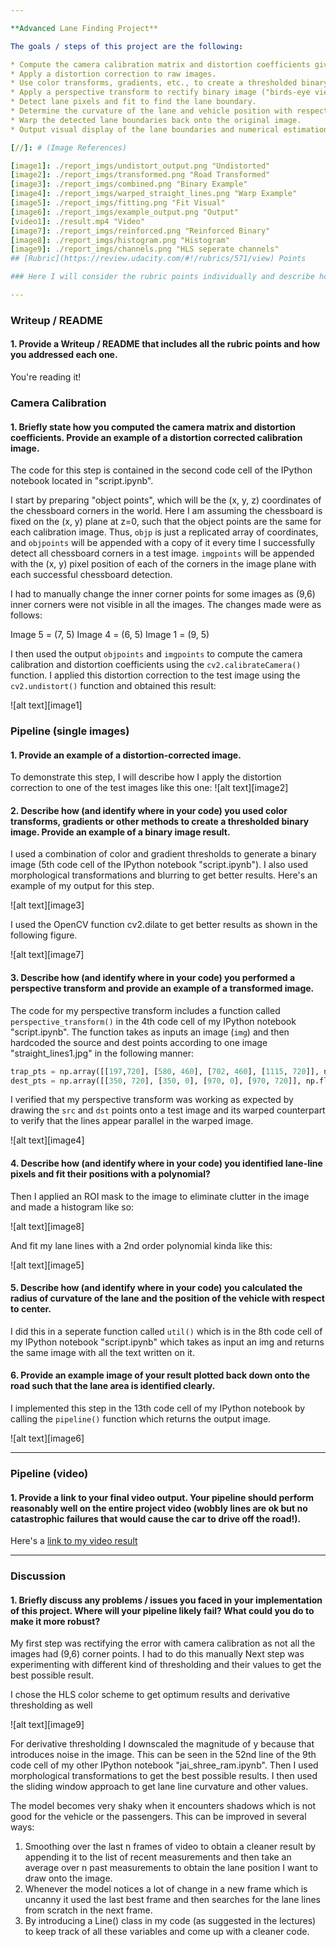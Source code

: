 ```yaml
---

**Advanced Lane Finding Project**

The goals / steps of this project are the following:

* Compute the camera calibration matrix and distortion coefficients given a set of chessboard images.
* Apply a distortion correction to raw images.
* Use color transforms, gradients, etc., to create a thresholded binary image.
* Apply a perspective transform to rectify binary image ("birds-eye view").
* Detect lane pixels and fit to find the lane boundary.
* Determine the curvature of the lane and vehicle position with respect to center.
* Warp the detected lane boundaries back onto the original image.
* Output visual display of the lane boundaries and numerical estimation of lane curvature and vehicle position.

[//]: # (Image References)

[image1]: ./report_imgs/undistort_output.png "Undistorted"
[image2]: ./report_imgs/transformed.png "Road Transformed"
[image3]: ./report_imgs/combined.png "Binary Example"
[image4]: ./report_imgs/warped_straight_lines.png "Warp Example"
[image5]: ./report_imgs/fitting.png "Fit Visual"
[image6]: ./report_imgs/example_output.png "Output"
[video1]: ./result.mp4 "Video"
[image7]: ./report_imgs/reinforced.png "Reinforced Binary"
[image8]: ./report_imgs/histogram.png "Histogram"
[image9]: ./report_imgs/channels.png "HLS seperate channels"
## [Rubric](https://review.udacity.com/#!/rubrics/571/view) Points

### Here I will consider the rubric points individually and describe how I addressed each point in my implementation.  

---
```


### Writeup / README

#### 1. Provide a Writeup / README that includes all the rubric points and how you addressed each one.

You're reading it!

### Camera Calibration

#### 1. Briefly state how you computed the camera matrix and distortion coefficients. Provide an example of a distortion corrected calibration image.

The code for this step is contained in the second code cell of the IPython notebook located in "script.ipynb".  

I start by preparing "object points", which will be the (x, y, z) coordinates of the chessboard corners in the world. Here I am assuming the chessboard is fixed on the (x, y) plane at z=0, such that the object points are the same for each calibration image.  Thus, `objp` is just a replicated array of coordinates, and `objpoints` will be appended with a copy of it every time I successfully detect all chessboard corners in a test image.  `imgpoints` will be appended with the (x, y) pixel position of each of the corners in the image plane with each successful chessboard detection.

I had to manually change the inner corner points for some images as (9,6) inner corners were not visible in all the images. The changes made were as follows:

Image 5 = (7, 5)
Image 4 = (6, 5)
Image 1 = (9, 5)

I then used the output `objpoints` and `imgpoints` to compute the camera calibration and distortion coefficients using the `cv2.calibrateCamera()` function.  I applied this distortion correction to the test image using the `cv2.undistort()` function and obtained this result: 

![alt text][image1]

### Pipeline (single images)

#### 1. Provide an example of a distortion-corrected image.

To demonstrate this step, I will describe how I apply the distortion correction to one of the test images like this one:
![alt text][image2]

#### 2. Describe how (and identify where in your code) you used color transforms, gradients or other methods to create a thresholded binary image.  Provide an example of a binary image result.

I used a combination of color and gradient thresholds to generate a binary image (5th code cell of the IPython notebook "script.ipynb"). I also used morphological transformations and blurring to get better results. Here's an example of my output for this step. 

![alt text][image3]

I used the OpenCV function cv2.dilate to get better results as shown in the following figure.

![alt text][image7]

#### 3. Describe how (and identify where in your code) you performed a perspective transform and provide an example of a transformed image.

The code for my perspective transform includes a function called `perspective_transform()` in the 4th code cell of my IPython notebook "script.ipynb".  The function takes as inputs an image (`img`) and then hardcoded the source and dest points according to one image "straight_lines1.jpg" in the following manner:

```python
trap_pts = np.array([[197,720], [580, 460], [702, 460], [1115, 720]], np.int32)
dest_pts = np.array([[350, 720], [350, 0], [970, 0], [970, 720]], np.float32)
```

I verified that my perspective transform was working as expected by drawing the `src` and `dst` points onto a test image and its warped counterpart to verify that the lines appear parallel in the warped image.

![alt text][image4]

#### 4. Describe how (and identify where in your code) you identified lane-line pixels and fit their positions with a polynomial?

Then I applied an ROI mask to the image to eliminate clutter in the image and made a histogram like so:

![alt text][image8]

And fit my lane lines with a 2nd order polynomial kinda like this:

![alt text][image5]

#### 5. Describe how (and identify where in your code) you calculated the radius of curvature of the lane and the position of the vehicle with respect to center.

I did this in a seperate function called `util()` which is in the 8th code cell of my IPython notebook "script.ipynb" which takes as input an img and returns the same image with all the text written on it.

#### 6. Provide an example image of your result plotted back down onto the road such that the lane area is identified clearly.

I implemented this step in the 13th code cell of my IPython notebook by calling the `pipeline()` function which returns the output image.

![alt text][image6]

---

### Pipeline (video)

#### 1. Provide a link to your final video output.  Your pipeline should perform reasonably well on the entire project video (wobbly lines are ok but no catastrophic failures that would cause the car to drive off the road!).

Here's a [link to my video result](./result.mp4)

---

### Discussion

#### 1. Briefly discuss any problems / issues you faced in your implementation of this project.  Where will your pipeline likely fail?  What could you do to make it more robust?

My first step was rectifying the error with camera calibration as not all the images had (9,6) corner points. I had to do this manually
Next step was experimenting with different kind of thresholding and their values to get the best possible result. 


I chose the HLS color scheme to get optimum results and derivative thresholding as well

![alt text][image9]

For derivative thresholding I downscaled the magnitude of y because that introduces noise in the image. This can be seen in the 52nd line of the 9th code cell of my other IPython notebook "jai_shree_ram.ipynb".
Then I used morphological transformations to get the best possible results.
I then used the sliding window approach to get lane line curvature and other values.

The model becomes very shaky when it encounters shadows which is not good for the vehicle or the passengers. This can be improved in several ways:

1. Smoothing over the last n frames of video to obtain a cleaner result by appending it to the list of recent measurements and then take an average over n past measurements to obtain the lane position I want to draw onto the image.
2. Whenever the model notices a lot of change in a new frame which is uncanny it used the last best frame and then searches for the lane lines from scratch in the next frame.
3. By introducing a Line() class in my code (as suggested in the lectures) to keep track of all these variables and come up with a cleaner code.

